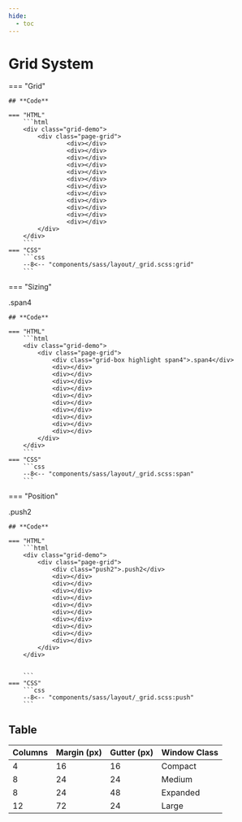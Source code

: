 ```yaml
---
hide:
  - toc
---
```


# **Grid System**

=== "Grid"
    <div class="grid-demo">
    <div class="page-grid">
        <div class="grid-box"></div>
        <div class="grid-box"></div>
        <div class="grid-box"></div>
        <div class="grid-box"></div>
        <div class="grid-box"></div>
        <div class="grid-box"></div>
        <div class="grid-box"></div>
        <div class="grid-box"></div>
        <div class="grid-box"></div>
        <div class="grid-box"></div>
        <div class="grid-box"></div>
        <div class="grid-box"></div>
    </div>
    </div>

    ## **Code**

    === "HTML"
        ```html
        <div class="grid-demo">
            <div class="page-grid">
                    <div></div>
                    <div></div>
                    <div></div>
                    <div></div>
                    <div></div>
                    <div></div>
                    <div></div>
                    <div></div>
                    <div></div>
                    <div></div>
                    <div></div>
                    <div></div>
            </div>
        </div>
        ```
    === "CSS"
        ```css
        --8<-- "components/sass/layout/_grid.scss:grid"
        ```

=== "Sizing"
    <div class="grid-demo">
        <div class="page-grid">
            <div class="grid-box grid-highlight span4">.span4</div>
            <div class="grid-box"></div>
            <div class="grid-box"></div>
            <div class="grid-box"></div>
            <div class="grid-box"></div>
            <div class="grid-box"></div>
            <div class="grid-box"></div>
            <div class="grid-box"></div>
            <div class="grid-box"></div>
        </div>
    </div>

    ## **Code**

    === "HTML"
        ```html
        <div class="grid-demo">
            <div class="page-grid">
                <div class="grid-box highlight span4">.span4</div>
                <div></div>
                <div></div>
                <div></div>
                <div></div>
                <div></div>
                <div></div>
                <div></div>
                <div></div>
                <div></div>
                <div></div>
            </div>
        </div>
        ```
    === "CSS"
        ```css
        --8<-- "components/sass/layout/_grid.scss:span"
        ```

=== "Position"
    <div class="grid-demo">
        <div class="page-grid">
            <div class="grid-box"></div>
            <div class="grid-box"></div>
            <div class="grid-box grid-highlight push2">.push2</div>
            <div class="grid-box"></div>
            <div class="grid-box"></div>
            <div class="grid-box"></div>
            <div class="grid-box"></div>
            <div class="grid-box"></div>
            <div class="grid-box"></div>
            <div class="grid-box"></div>
            <div class="grid-box"></div>
            <div class="grid-box"></div>
        </div>
    </div>

    ## **Code**

    === "HTML"
        ```html
        <div class="grid-demo">
            <div class="page-grid">
                <div class="push2">.push2</div>
                <div></div>
                <div></div>
                <div></div>
                <div></div>
                <div></div>
                <div></div>
                <div></div>
                <div></div>
                <div></div>
                <div></div>
            </div>
        </div>


        ```
    === "CSS"
        ```css
        --8<-- "components/sass/layout/_grid.scss:push"
        ```


## **Table**

| Columns | Margin (px) | Gutter (px) | Window Class |
|----------|--------------|--------------|--------------|
| 4 | 16 | 16 | Compact |
| 8 | 24 | 24 | Medium |
| 8 | 24 | 48 | Expanded |
| 12 | 72 | 24 | Large |